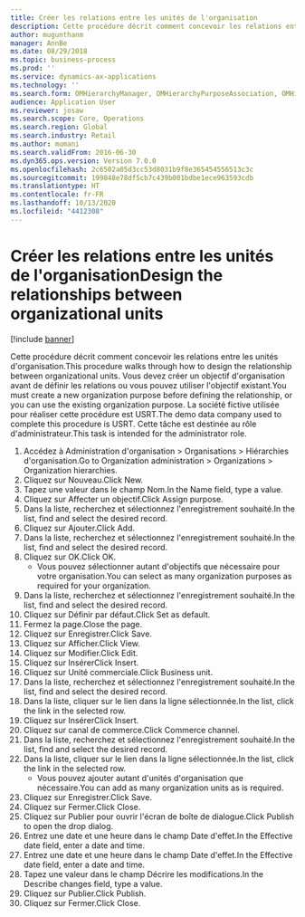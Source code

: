 ```yaml
---
title: Créer les relations entre les unités de l'organisation
description: Cette procédure décrit comment concevoir les relations entre les unités d'organisation.
author: mugunthanm
manager: AnnBe
ms.date: 08/29/2018
ms.topic: business-process
ms.prod: ''
ms.service: dynamics-ax-applications
ms.technology: ''
ms.search.form: OMHierarchyManager, OMHierarchyPurposeAssociation, OMHierarchySelection, HierarchyDesigner, OMNodeSelection,  HierarchyPublishAndCloseForm
audience: Application User
ms.reviewer: josaw
ms.search.scope: Core, Operations
ms.search.region: Global
ms.search.industry: Retail
ms.author: mumani
ms.search.validFrom: 2016-06-30
ms.dyn365.ops.version: Version 7.0.0
ms.openlocfilehash: 2c6502a05d3cc53d8031b9f8e365454556513c3c
ms.sourcegitcommit: 199848e78df5cb7c439b001bdbe1ece963593cdb
ms.translationtype: HT
ms.contentlocale: fr-FR
ms.lasthandoff: 10/13/2020
ms.locfileid: "4412308"
---
```

# <a name="design-the-relationships-between-organizational-units"></a><span data-ttu-id="9577a-103"> Créer les relations entre les unités de l'organisation</span><span class="sxs-lookup"><span data-stu-id="9577a-103">Design the relationships between organizational units</span></span>

[!include [banner](../includes/banner.md)]

<span data-ttu-id="9577a-104">Cette procédure décrit comment concevoir les relations entre les unités d'organisation.</span><span class="sxs-lookup"><span data-stu-id="9577a-104">This procedure walks through how to design the relationship between organizational units.</span></span> <span data-ttu-id="9577a-105">Vous devez créer un objectif d'organisation avant de définir les relations ou vous pouvez utiliser l'objectif existant.</span><span class="sxs-lookup"><span data-stu-id="9577a-105">You must create a new organization purpose before defining the relationship, or you can use the existing organization purpose.</span></span> <span data-ttu-id="9577a-106">La société fictive utilisée pour réaliser cette procédure est USRT.</span><span class="sxs-lookup"><span data-stu-id="9577a-106">The demo data company used to complete this procedure is USRT.</span></span> <span data-ttu-id="9577a-107">Cette tâche est destinée au rôle d'administrateur.</span><span class="sxs-lookup"><span data-stu-id="9577a-107">This task is intended for the administrator role.</span></span>

1. <span data-ttu-id="9577a-108">Accédez à Administration d'organisation > Organisations > Hiérarchies d'organisation.</span><span class="sxs-lookup"><span data-stu-id="9577a-108">Go to Organization administration > Organizations > Organization hierarchies.</span></span>
2. <span data-ttu-id="9577a-109">Cliquez sur Nouveau.</span><span class="sxs-lookup"><span data-stu-id="9577a-109">Click New.</span></span>
3. <span data-ttu-id="9577a-110">Tapez une valeur dans le champ Nom.</span><span class="sxs-lookup"><span data-stu-id="9577a-110">In the Name field, type a value.</span></span>
4. <span data-ttu-id="9577a-111">Cliquez sur Affecter un objectif.</span><span class="sxs-lookup"><span data-stu-id="9577a-111">Click Assign purpose.</span></span>
5. <span data-ttu-id="9577a-112">Dans la liste, recherchez et sélectionnez l'enregistrement souhaité.</span><span class="sxs-lookup"><span data-stu-id="9577a-112">In the list, find and select the desired record.</span></span>
6. <span data-ttu-id="9577a-113">Cliquez sur Ajouter.</span><span class="sxs-lookup"><span data-stu-id="9577a-113">Click Add.</span></span>
7. <span data-ttu-id="9577a-114">Dans la liste, recherchez et sélectionnez l'enregistrement souhaité.</span><span class="sxs-lookup"><span data-stu-id="9577a-114">In the list, find and select the desired record.</span></span>
8. <span data-ttu-id="9577a-115">Cliquez sur OK.</span><span class="sxs-lookup"><span data-stu-id="9577a-115">Click OK.</span></span>
    * <span data-ttu-id="9577a-116">Vous pouvez sélectionner autant d'objectifs que nécessaire pour votre organisation.</span><span class="sxs-lookup"><span data-stu-id="9577a-116">You can select as many organization purposes as required for your organization.</span></span>  
9. <span data-ttu-id="9577a-117">Dans la liste, recherchez et sélectionnez l'enregistrement souhaité.</span><span class="sxs-lookup"><span data-stu-id="9577a-117">In the list, find and select the desired record.</span></span>
10. <span data-ttu-id="9577a-118">Cliquez sur Définir par défaut.</span><span class="sxs-lookup"><span data-stu-id="9577a-118">Click Set as default.</span></span>
11. <span data-ttu-id="9577a-119">Fermez la page.</span><span class="sxs-lookup"><span data-stu-id="9577a-119">Close the page.</span></span>
12. <span data-ttu-id="9577a-120">Cliquez sur Enregistrer.</span><span class="sxs-lookup"><span data-stu-id="9577a-120">Click Save.</span></span>
13. <span data-ttu-id="9577a-121">Cliquez sur Afficher.</span><span class="sxs-lookup"><span data-stu-id="9577a-121">Click View.</span></span>
14. <span data-ttu-id="9577a-122">Cliquez sur Modifier.</span><span class="sxs-lookup"><span data-stu-id="9577a-122">Click Edit.</span></span>
15. <span data-ttu-id="9577a-123">Cliquez sur Insérer</span><span class="sxs-lookup"><span data-stu-id="9577a-123">Click Insert.</span></span>
16. <span data-ttu-id="9577a-124">Cliquez sur Unité commerciale.</span><span class="sxs-lookup"><span data-stu-id="9577a-124">Click Business unit.</span></span>
17. <span data-ttu-id="9577a-125">Dans la liste, recherchez et sélectionnez l'enregistrement souhaité.</span><span class="sxs-lookup"><span data-stu-id="9577a-125">In the list, find and select the desired record.</span></span>
18. <span data-ttu-id="9577a-126">Dans la liste, cliquer sur le lien dans la ligne sélectionnée.</span><span class="sxs-lookup"><span data-stu-id="9577a-126">In the list, click the link in the selected row.</span></span>
19. <span data-ttu-id="9577a-127">Cliquez sur Insérer</span><span class="sxs-lookup"><span data-stu-id="9577a-127">Click Insert.</span></span>
20. <span data-ttu-id="9577a-128">Cliquez sur canal de commerce.</span><span class="sxs-lookup"><span data-stu-id="9577a-128">Click Commerce channel.</span></span>
21. <span data-ttu-id="9577a-129">Dans la liste, recherchez et sélectionnez l'enregistrement souhaité.</span><span class="sxs-lookup"><span data-stu-id="9577a-129">In the list, find and select the desired record.</span></span>
22. <span data-ttu-id="9577a-130">Dans la liste, cliquer sur le lien dans la ligne sélectionnée.</span><span class="sxs-lookup"><span data-stu-id="9577a-130">In the list, click the link in the selected row.</span></span>
    * <span data-ttu-id="9577a-131">Vous pouvez ajouter autant d'unités d'organisation que nécessaire.</span><span class="sxs-lookup"><span data-stu-id="9577a-131">You can add as many organization units as is required.</span></span>  
23. <span data-ttu-id="9577a-132">Cliquez sur Enregistrer.</span><span class="sxs-lookup"><span data-stu-id="9577a-132">Click Save.</span></span>
24. <span data-ttu-id="9577a-133">Cliquez sur Fermer.</span><span class="sxs-lookup"><span data-stu-id="9577a-133">Click Close.</span></span>
25. <span data-ttu-id="9577a-134">Cliquez sur Publier pour ouvrir l'écran de boîte de dialogue.</span><span class="sxs-lookup"><span data-stu-id="9577a-134">Click Publish to open the drop dialog.</span></span>
26. <span data-ttu-id="9577a-135">Entrez une date et une heure dans le champ Date d'effet.</span><span class="sxs-lookup"><span data-stu-id="9577a-135">In the Effective date field, enter a date and time.</span></span>
27. <span data-ttu-id="9577a-136">Entrez une date et une heure dans le champ Date d'effet.</span><span class="sxs-lookup"><span data-stu-id="9577a-136">In the Effective date field, enter a date and time.</span></span>
28. <span data-ttu-id="9577a-137">Tapez une valeur dans le champ Décrire les modifications.</span><span class="sxs-lookup"><span data-stu-id="9577a-137">In the Describe changes field, type a value.</span></span>
29. <span data-ttu-id="9577a-138">Cliquez sur Publier.</span><span class="sxs-lookup"><span data-stu-id="9577a-138">Click Publish.</span></span>
30. <span data-ttu-id="9577a-139">Cliquez sur Fermer.</span><span class="sxs-lookup"><span data-stu-id="9577a-139">Click Close.</span></span>

